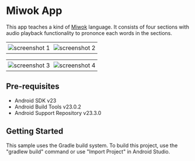 Miwok App
============

This app teaches a kind of <a href="https://en.wikipedia.org/wiki/Miwok_languages"> Miwok</a> language. It consists of four sections with audio playback functionality to prononce each words in the sections. 
<div id="image-table">
    <table>
        <tr>
            <td style="padding:5px">
                <img src="http://i.imgur.com/kTZZTjJ.png" alt="screenshot 1">
              </td>
            <td style="padding:5px">
                <img src="http://i.imgur.com/4jsfvmx.png" alt="screenshot 2">
             </td>
        </tr>
    </table>
     <table>
        <tr>
            <td style="padding:5px">
                <img src="http://i.imgur.com/Zwu2elv.png"alt="screenshot 3">
              </td>
            <td style="padding:5px">
                <img src="http://i.imgur.com/xWbaqCW.png"alt="screenshot 4">
             </td>
        </tr>
    </table>
</div>

Pre-requisites
--------------

- Android SDK v23
- Android Build Tools v23.0.2
- Android Support Repository v23.3.0

Getting Started
---------------

This sample uses the Gradle build system. To build this project, use the "gradlew build" command or use "Import Project" in Android Studio.
